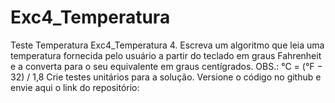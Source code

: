 # Exc4_Temperatura
Teste Temperatura
Exc4_Temperatura
4. Escreva um algoritmo que leia uma temperatura fornecida pelo usuário a partir do 
teclado em graus Fahrenheit e a converta para o seu equivalente em graus 
centígrados. OBS.: °C = (°F − 32) / 1,8 
Crie testes unitários para a solução.
Versione o código no github e envie aqui o link do repositório:
